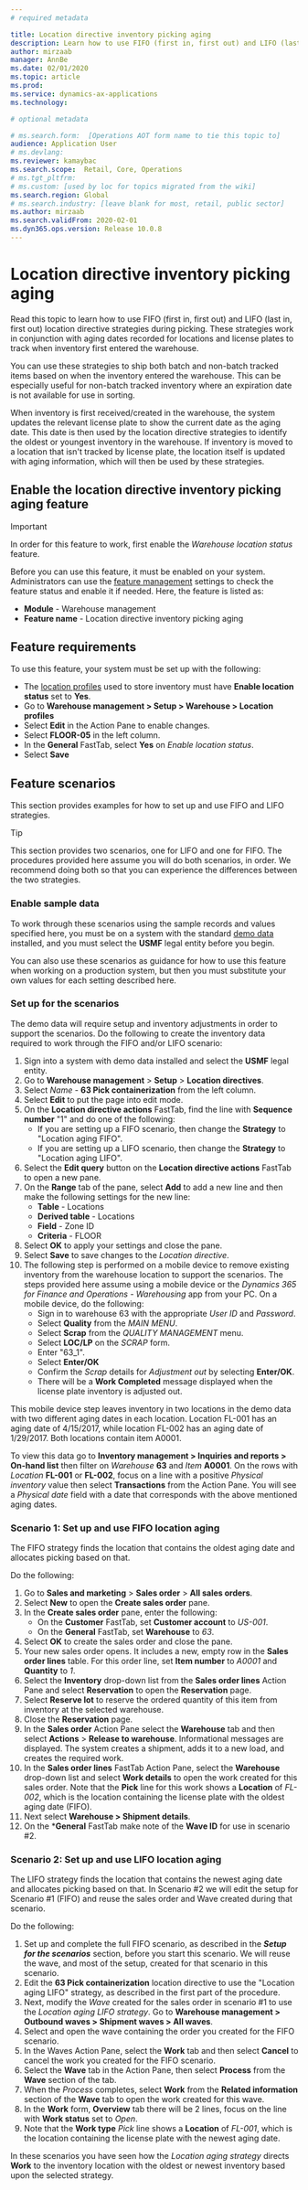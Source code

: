 ```yaml
---
# required metadata

title: Location directive inventory picking aging
description: Learn how to use FIFO (first in, first out) and LIFO (last in, first out) location directive strategies during picking. 
author: mirzaab
manager: AnnBe
ms.date: 02/01/2020
ms.topic: article
ms.prod: 
ms.service: dynamics-ax-applications
ms.technology: 

# optional metadata

# ms.search.form:  [Operations AOT form name to tie this topic to]
audience: Application User
# ms.devlang: 
ms.reviewer: kamaybac
ms.search.scope:  Retail, Core, Operations
# ms.tgt_pltfrm: 
# ms.custom: [used by loc for topics migrated from the wiki]
ms.search.region: Global
# ms.search.industry: [leave blank for most, retail, public sector]
ms.author: mirzaab
ms.search.validFrom: 2020-02-01
ms.dyn365.ops.version: Release 10.0.8
---
```


# Location directive inventory picking aging

Read this topic to learn how to use FIFO (first in, first out) and LIFO (last in, first out) location directive strategies during picking. These strategies work in conjunction with aging dates recorded for locations and license plates to track when inventory first entered the warehouse.

You can use these strategies to ship both batch and non-batch tracked items based on when the inventory entered the warehouse. This can be especially useful for non-batch tracked inventory where an expiration date is not available for use in sorting.

When inventory is first received/created in the warehouse, the system updates the relevant license plate to show the current date as the aging date. This date is then used by the location directive strategies to identify the oldest or youngest inventory in the warehouse. If inventory is moved to a location that isn't tracked by license plate, the location itself is updated with aging information, which will then be used by these strategies.

## Enable the location directive inventory picking aging feature

> [!IMPORTANT]
> In order for this feature to work, first enable the *Warehouse location status* feature.

Before you can use this feature, it must be enabled on your system. Administrators can use the [feature management](../../fin-ops-core/fin-ops/get-started/feature-management/feature-management-overview.md) settings to check the feature status and enable it if needed. Here, the feature is listed as:

- **Module** - Warehouse management
- **Feature name** - Location directive inventory picking aging

## Feature requirements

To use this feature, your system must be set up with the following:

- The [location profiles](tasks/create-location-profile.md) used to store inventory must have **Enable location status** set to **Yes**.
- Go to **Warehouse management > Setup > Warehouse > Location profiles**
- Select **Edit** in the Action Pane to enable changes.
- Select **FLOOR-05** in the left column.
- In the **General** FastTab, select **Yes** on *Enable location status*.
- Select **Save**
<!-- HHM: - You must run a consistency check to ensure the data is accurate. @Karl, I agree, if needed this should be part of every document using demo data. If turning on in an existing environment, the specific modules and elements to check should be called out. -->
<!-- KAMAYBAC: I don't understand this. Does it really belong here? Can we give a link for more info? -->

## Feature scenarios

This section provides examples for how to set up and use FIFO and LIFO strategies.

> [!TIP]
> This section provides two scenarios, one for LIFO and one for FIFO. The procedures provided here assume you will do both scenarios, in order. We recommend doing both so that you can experience the differences between the two strategies.

### Enable sample data

To work through these scenarios using the sample records and values specified here, you must be on a system with the standard [demo data](../../fin-ops-core/dev-itpro/deployment/deploy-demo-environment.md) installed, and you must select the **USMF** legal entity before you begin.

You can also use these scenarios as guidance for how to use this feature when working on a production system, but then you must substitute your own values for each setting described here.

<!-- HHM: <a name="demo-set-up"></a> -->

### Set up for the scenarios

The demo data will require setup and inventory adjustments in order to support the scenarios. Do the following to create the inventory data required to work through the FIFO and/or LIFO scenario:

1. Sign into a system with demo data installed and select the **USMF** legal entity.
1. Go to **Warehouse management** > **Setup** > **Location directives**.
1. Select *Name* - **63 Pick containerization** from the left column.
1. Select **Edit**  to put the page into edit mode.
1. On the **Location directive actions** FastTab, find the line with **Sequence number** "1" and do one of the following:
    - If you are setting up a FIFO scenario, then change the **Strategy** to "Location aging FIFO".
    - If you are setting up a LIFO scenario, then change the **Strategy** to "Location aging LIFO".
1. Select the **Edit query** button on the **Location directive actions** FastTab to open a new pane.
1. On the **Range** tab of the pane, select **Add** to add a new line and then make the following settings for the new line: <!-- KAMAYBAC: What are we setting up here? What do these settings do? -->
    - **Table** - Locations
    - **Derived table** - Locations
    - **Field** - Zone ID
    - **Criteria** - FLOOR
1. Select **OK** to apply your settings and close the pane.
1. Select **Save** to save changes to the *Location directive*.
1. The following step is performed on a mobile device to remove existing inventory from the warehouse location to support the scenarios. The steps provided here assume using a mobile device or the *Dynamics 365 for Finance and Operations - Warehousing* app from your PC. On a mobile device, do the following:<!-- KAMAYBAC: I don't have enough information to do any of this, so I couldn't confirm. Can we give more detail here? What are doing here? -->
    - Sign in to warehouse 63 with the appropriate *User ID* and *Password*.
    - Select **Quality** from the *MAIN MENU*.
    - Select **Scrap** from the *QUALITY MANAGEMENT* menu.
    - Select **LOC/LP** on the *SCRAP* form.
    - Enter "63_1".
    - Select **Enter/OK**
    - Confirm the *Scrap* details for *Adjustment out* by selecting **Enter/OK**.
    - There will be a **Work Completed** message displayed when the license plate inventory is adjusted out.  <!-- KAMAYBAC: Are we missing a step here? Shouldn't we change a quantity or something? -->
<!-- HHM: Karl, this action on the mobile device performs the step to adjust quantity out. -->

This mobile device step leaves inventory in two locations in the demo data with two different aging dates in each location. Location FL-001 has an aging date of 4/15/2017, while location FL-002 has an aging date of 1/29/2017. Both locations contain item A0001.

To view this data go to **Inventory management > Inquiries and reports > On-hand list** then filter on *Warehouse* **63** and *Item* **A0001**. On the rows with *Location* **FL-001** or **FL-002**, focus on a line with a positive *Physical inventory* value then select **Transactions** from the Action Pane. You will see a *Physical date* field with a date that corresponds with the above mentioned aging dates.

<!-- KAMAYBAC: How does the above procedure result in this setup?   None of these values are mentioned in the procedure. -->
<!-- HHM: Karl, the above procedure's only purpose is manipulate the existing demo data to meet the needs of the scenario's. -->

<!-- HHM: <a name="fifo-demo"></a> -->

### Scenario 1: Set up and use FIFO location aging

The FIFO strategy finds the location that contains the oldest aging date and allocates picking based on that.

Do the following:

<!-- HHM: 1. If you haven't already done so, then [prepare the sample data](#demo-set-up) needed for this scenario. (This statement is redundant) -->
1. Go to **Sales and marketing** > **Sales order** > **All sales orders**.
1. Select **New** to open the **Create sales order** pane.
1. In the **Create sales order** pane, enter the following:
    - On the **Customer** FastTab, set **Customer account** to *US-001*.
    - On the **General** FastTab, set **Warehouse** to *63*.
1. Select **OK** to create the sales order and close the pane.
1. Your new sales order opens. It includes a new, empty row in the **Sales order lines** table. For this order line, set **Item number** to *A0001* and **Quantity** to *1*.
1. Select the **Inventory** drop-down list from the **Sales order lines** Action Pane and select **Reservation** to open the **Reservation** page.
1. Select **Reserve lot** to reserve the ordered quantity of this item from inventory at the selected warehouse.
1. Close the **Reservation** page.
1. In the **Sales order** Action Pane select the **Warehouse** tab and then select **Actions** > **Release to warehouse**. Informational messages are displayed. The system creates a shipment, adds it to a new load, and creates the required work.
1. In the **Sales order lines** FastTab Action Pane, select the **Warehouse** drop-down list and select **Work details** to open the work created for this sales order. Note that the **Pick** line for this work shows a **Location** of *FL-002*, which is the location containing the license plate with the oldest aging date (FIFO).
1. Next select **Warehouse > Shipment details**.
1. On the ***General** FastTab make note of the **Wave ID** for use in scenario #2.

### Scenario 2: Set up and use LIFO location aging

The LIFO strategy finds the location that contains the newest aging date and allocates picking based on that. In Scenario #2 we will edit the setup for Scenario #1 (FIFO) and reuse the sales order and Wave created during that scenario.

Do the following:

1. Set up and complete the full FIFO scenario, as described in the <!-- HHM: [previous section](#fifo-demo) -->***Setup for the scenarios*** section, before you start this scenario. We will reuse the wave, and most of the setup, created for that scenario in this scenario.
1. Edit the **63 Pick containerization** location directive to use the "Location aging LIFO" strategy, as described in the first part of the <!-- HHM: [Set up for the scenarios](#demo-set-up) --> procedure.
1. Next, modify the *Wave* created for the sales order in scenario #1 to use the *Location aging LIFO strategy*. Go to **Warehouse management > Outbound waves > Shipment waves > All waves**.
1. Select and open the wave containing the order you created for the FIFO scenario.
1. In the Waves Action Pane, select the **Work** tab and then select **Cancel** to cancel the work you created for the FIFO scenario.
1. Select the **Wave** tab in the Action Pane, then select **Process** from the **Wave** section of the tab.
1. When the *Process* completes, select **Work** from the **Related information** section of the **Wave** tab to open the work created for this wave.
1. In the **Work** form, **Overview** tab there will be 2 lines, focus on the line with **Work status** set to *Open*.
1. Note that the **Work type** *Pick* line shows a **Location** of *FL-001*, which is the location containing the license plate with the newest aging date.

In these scenarios you have seen how the *Location aging strategy* directs **Work** to the inventory location with the oldest or newest inventory based upon the selected strategy.
